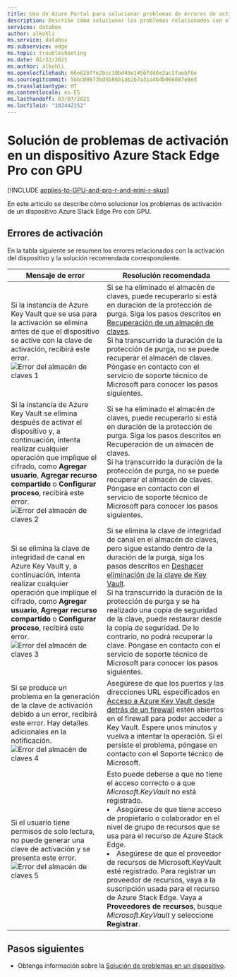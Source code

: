 ```yaml
---
title: Uso de Azure Portal para solucionar problemas de errores de activación relacionados con Azure Stack Edge Pro con GPU | Microsoft Docs
description: Describe cómo solucionar los problemas relacionados con el almacén de claves y la activación de Azure Stack Edge Pro con GPU.
services: databox
author: alkohli
ms.service: databox
ms.subservice: edge
ms.topic: troubleshooting
ms.date: 02/22/2021
ms.author: alkohli
ms.openlocfilehash: 66e62bffe28cc10bd49e1456fdd6e2ac1faebf6e
ms.sourcegitcommit: 5bbc00673bd5b86b1ab2b7a31a4b4b066087e8ed
ms.translationtype: HT
ms.contentlocale: es-ES
ms.lasthandoff: 03/07/2021
ms.locfileid: "102442152"
---
```

# <a name="troubleshoot-activation-issues-on-your-azure-stack-edge-pro-gpu-device"></a>Solución de problemas de activación en un dispositivo Azure Stack Edge Pro con GPU 

[!INCLUDE [applies-to-GPU-and-pro-r-and-mini-r-skus](../../includes/azure-stack-edge-applies-to-gpu-pro-r-mini-r-sku.md)]

En este artículo se describe cómo solucionar los problemas de activación de un dispositivo Azure Stack Edge Pro con GPU. 


## <a name="activation-errors"></a>Errores de activación

En la tabla siguiente se resumen los errores relacionados con la activación del dispositivo y la solución recomendada correspondiente.

| Mensaje de error| Resolución recomendada |
|------------------------------------------------------|--------------------------------------|
| Si la instancia de Azure Key Vault que se usa para la activación se elimina antes de que el dispositivo se active con la clave de activación, recibirá este error. <br> ![Error del almacén de claves 1](./media/azure-stack-edge-gpu-troubleshoot-activation/key-vault-error-1.png)  | Si se ha eliminado el almacén de claves, puede recuperarlo si está en duración de la protección de purga. Siga los pasos descritos en [Recuperación de un almacén de claves](../key-vault/general/key-vault-recovery.md#list-recover-or-purge-soft-deleted-secrets-keys-and-certificates). <br>Si ha transcurrido la duración de la protección de purga, no se puede recuperar el almacén de claves. Póngase en contacto con el servicio de soporte técnico de Microsoft para conocer los pasos siguientes. |
| Si la instancia de Azure Key Vault se elimina después de activar el dispositivo y, a continuación, intenta realizar cualquier operación que implique el cifrado, como **Agregar usuario**, **Agregar recurso compartido** o **Configurar proceso**, recibirá este error. <br> ![Error del almacén de claves 2](./media/azure-stack-edge-gpu-troubleshoot-activation/key-vault-error-2.png)    | Si se ha eliminado el almacén de claves, puede recuperarlo si está en duración de la protección de purga. Siga los pasos descritos en Recuperación de un almacén de claves. <br>Si ha transcurrido la duración de la protección de purga, no se puede recuperar el almacén de claves. Póngase en contacto con el servicio de soporte técnico de Microsoft para conocer los pasos siguientes. |
| Si se elimina la clave de integridad de canal en Azure Key Vault y, a continuación, intenta realizar cualquier operación que implique el cifrado, como **Agregar usuario**, **Agregar recurso compartido** o **Configurar proceso**, recibirá este error. <br> ![Error del almacén de claves 3](./media/azure-stack-edge-gpu-troubleshoot-activation/key-vault-error-3.png) | Si se elimina la clave de integridad de canal en el almacén de claves, pero sigue estando dentro de la duración de la purga, siga los pasos descritos en [Deshacer eliminación de la clave de Key Vault](/powershell/module/az.keyvault/undo-azkeyvaultkeyremoval). <br>Si ha transcurrido la duración de la protección de purga y se ha realizado una copia de seguridad de la clave, puede restaurar desde la copia de seguridad. De lo contrario, no podrá recuperar la clave. Póngase en contacto con el servicio de soporte técnico de Microsoft para conocer los pasos siguientes. |
| Si se produce un problema en la generación de la clave de activación debido a un error, recibirá este error. Hay detalles adicionales en la notificación. <br> ![Error del almacén de claves 4](./media/azure-stack-edge-gpu-troubleshoot-activation/key-vault-error-4.png)   | Asegúrese de que los puertos y las direcciones URL especificados en [Acceso a Azure Key Vault desde detrás de un firewall](../key-vault/general/access-behind-firewall.md) estén abiertos en el firewall para poder acceder a Key Vault. Espere unos minutos y vuelva a intentar la operación. Si el persiste el problema, póngase en contacto con el Soporte técnico de Microsoft. |
| Si el usuario tiene permisos de solo lectura, no puede generar una clave de activación y se presenta este error. <br> ![Error del almacén de claves 5](./media/azure-stack-edge-gpu-troubleshoot-activation/key-vault-error-5.png) | Esto puede deberse a que no tiene el acceso correcto o a que *Microsoft.KeyVault* no está registrado.<li>Asegúrese de que tiene acceso de propietario o colaborador en el nivel de grupo de recursos que se usa para el recurso de Azure Stack Edge.</li><li>Asegúrese de que el proveedor de recursos de Microsoft.KeyVault esté registrado. Para registrar un proveedor de recursos, vaya a la suscripción usada para el recurso de Azure Stack Edge. Vaya a **Proveedores de recursos**, busque *Microsoft.KeyVault* y seleccione **Registrar**.</li> |

## <a name="next-steps"></a>Pasos siguientes

- Obtenga información sobre la [Solución de problemas en un dispositivo](azure-stack-edge-gpu-troubleshoot.md).
